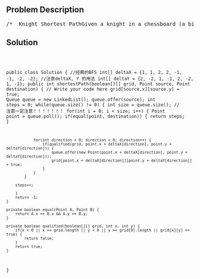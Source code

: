<!--
<style>
  body { font-family: Arial, sans-serif; }
  .container { max-width: 700px; margin: 0 auto; padding: 10px; }
  .comment-block { background-color: #f9f9f9; padding: 10px; border-left: 5px solid #ccc; overflow-wrap: break-word; white-space: pre-wrap; }
  .code-block { background-color: #f4f4f4; padding: 10px; border: 1px solid #ddd; overflow-wrap: break-word; white-space: pre-wrap; }
</style>
-->

<div class='container'>
<h2>Problem Description</h2>
<div class='comment-block'>
<pre>
/*  Knight Shortest PathGiven a knight in a chessboard (a binary matrix with 0 as empty and 1 asbarrier) with a source position,find the shortest path to a destination position, return the length of theroute.Return -1 if knight can not reached.ClarificationIf the knight is at (x, y), he can get to the following positions in onestep:(x + 1, y + 2)(x + 1, y - 2)(x - 1, y + 2)(x - 1, y - 2)(x + 2, y + 1)(x + 2, y - 1)(x - 2, y + 1)(x - 2, y - 1)Example[[0,0,0], [0,0,0], [0,0,0]]source = [2, 0] destination = [2, 2] return 2[[0,1,0], [0,0,0], [0,0,0]]source = [2, 0] destination = [2, 2] return 6[[0,1,0], [0,0,1], [0,0,0]]source = [2, 0] destination = [2, 2] return -1*//** * Definition for a point. * public class Point { *     publoc int x, y; *     public Point() { x = 0; y = 0; } *     public Point(int a, int b) { x = a; y = b; } * } */    /**     * @param grid a chessboard included 0 (false) and 1 (true)     * @param source, destination a point     * @return the shortest path     */</pre>
</div>

<h2>Solution</h2>
<div class='code-block'>
<pre><code class='language-java'>

public class Solution { //经典的BFS
    int[] deltaX = {1, 1, 2, 2, -1, -1, -2, -2}; //注意deltaX, Y 的用法
    int[] deltaY = {2, -2, 1, -1, 2, -2, 1, -1};
    public int shortestPath(boolean[][] grid, Point source, Point destination) {
        // Write your code here
        grid[source.x][source.y] = true;
        Queue<Point> queue = new LinkedList<Point>();
        queue.offer(source);
        int steps = 0;
        while(queue.size() != 0) {
            int size = queue.size(); // 注意一定注意！！！！！！！
            for(int i = 0; i < size; i++) {
                Point point = queue.poll();
                if(equal(point, destination)) {
                    return steps;
                }
                
                for(int direction = 0; direction < 8; direction++) {
                    if(qualified(grid, point.x + deltaX[direction], point.y + deltaY[direction])) {
                        queue.offer(new Point(point.x + deltaX[direction], point.y + deltaY[direction]));
                        grid[point.x + deltaX[direction]][point.y + deltaY[direction]] = true;
                    }
                }
            }
            
        steps++;
        
        }
        return -1;
    }
    
    private boolean equal(Point A, Point B) {
        return A.x == B.x && A.y == B.y;
    }
    
    private boolean qualified(boolean[][] grid, int x, int y) {
        if(x < 0 || x >= grid.length || y < 0 || y >= grid[0].length || grid[x][y] == true) {
            return false;
        }
        return true;
    }
}</code></pre>
</div>
</div>
